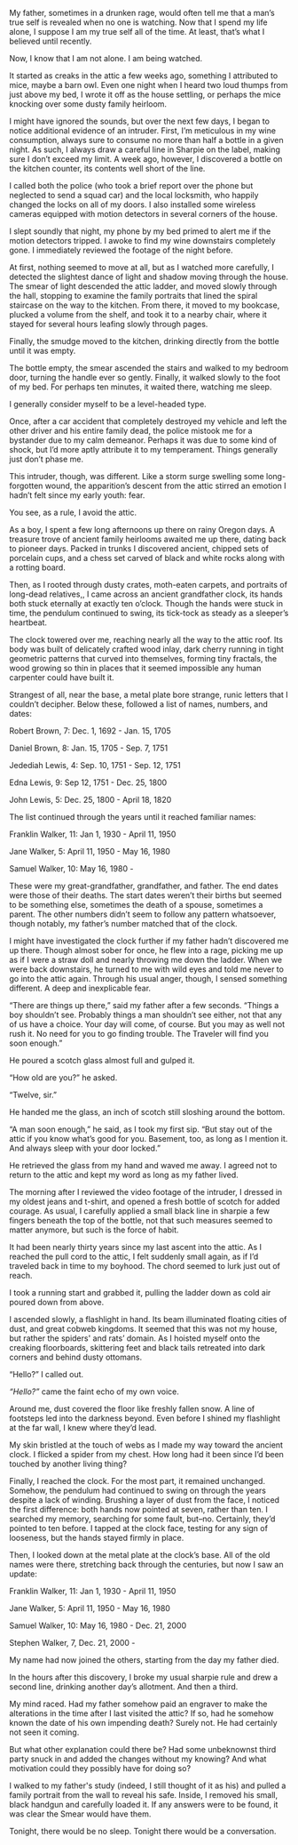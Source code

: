 My father, sometimes in a drunken rage, would often tell me that a man’s true self is revealed when no one is watching. Now that I spend my life alone, I suppose I am my true self all of the time. At least, that’s what I believed until recently. 

Now, I know that I am not alone. I am being watched.

It started as creaks in the attic a few weeks ago, something I attributed to mice, maybe a barn owl. Even one night when I heard two loud thumps from just above my bed, I wrote it off as the house settling, or perhaps the mice knocking over some dusty family heirloom. 

I might have ignored the sounds, but over the next few days, I began to notice additional evidence of an intruder. First, I’m meticulous in my wine consumption, always sure to consume no more than half a bottle in a given night. As such, I always draw a careful line in Sharpie on the label, making sure I don’t exceed my limit. A week ago, however, I discovered a bottle on the kitchen counter, its contents well short of the line. 

I called both the police (who took a brief report over the phone but neglected to send a squad car) and the local locksmith, who happily changed the locks on all of my doors. I also installed some wireless cameras equipped with motion detectors in several corners of the house.

I slept soundly that night, my phone by my bed primed to alert me if the motion detectors tripped. I awoke to find my wine downstairs completely gone. I immediately reviewed the footage of the night before. 

At first, nothing seemed to move at all, but as I watched more carefully, I detected the slightest dance of light and shadow moving through the house. The smear of light descended the attic ladder, and moved slowly through the hall, stopping to examine the family portraits that lined the spiral staircase on the way to the kitchen. From there, it moved to my bookcase, plucked a volume from the shelf, and took it to a nearby chair, where it stayed for several hours leafing slowly through pages.

Finally, the smudge moved to the kitchen, drinking directly from the bottle until it was empty.  

The bottle empty, the smear ascended the stairs and walked to my bedroom door, turning the handle ever so gently. Finally, it walked slowly to the foot of my bed. For perhaps ten minutes, it waited there, watching me sleep. 

I generally consider myself to be a level-headed type. 

Once, after a car accident that completely destroyed my vehicle and left the other driver and his entire family dead, the police mistook me for a bystander due to my calm demeanor. Perhaps it was due to some kind of shock, but I’d more aptly attribute it to my temperament. Things generally just don’t phase me. 

This intruder, though, was different. Like a storm surge swelling some long-forgotten wound, the apparition’s descent from the attic stirred an emotion I hadn’t felt since my early youth: fear.

You see, as a rule, I avoid the attic. 

As a boy, I spent a few long afternoons up there on rainy Oregon days. A treasure trove of ancient family heirlooms awaited me up there, dating back to pioneer days. Packed in trunks I discovered ancient, chipped sets of porcelain cups, and a chess set carved of black and white rocks along with a rotting board.

Then, as I rooted through dusty crates, moth-eaten carpets, and portraits of long-dead relatives,, I came across an ancient grandfather clock, its hands both stuck eternally at exactly ten o’clock. Though the hands were stuck in time, the pendulum continued to swing, its tick-tock as steady as a sleeper’s heartbeat. 

The clock towered over me, reaching nearly all the way to the attic roof. Its body was built of delicately crafted wood inlay, dark cherry running in tight geometric patterns that curved into themselves, forming tiny fractals, the wood growing so thin in places that it seemed impossible any human carpenter could have built it. 

Strangest of all, near the base, a metal plate bore strange, runic letters that I couldn’t decipher. Below these, followed a list of names, numbers, and dates:

Robert Brown, 7: Dec. 1, 1692 - Jan. 15, 1705

Daniel Brown, 8: Jan. 15, 1705 - Sep. 7, 1751

Jedediah Lewis, 4: Sep. 10, 1751 - Sep. 12, 1751

Edna Lewis, 9: Sep 12, 1751 - Dec. 25, 1800

John Lewis, 5: Dec. 25, 1800 - April 18, 1820

The list continued through the years until it reached familiar names:

Franklin Walker, 11: Jan 1, 1930 - April 11, 1950

Jane Walker, 5: April 11, 1950 - May 16, 1980

Samuel Walker, 10: May 16, 1980 - 

These were my great-grandfather, grandfather, and father. The end dates were those of their deaths. The start dates weren’t their births but seemed to be something else, sometimes the death of a spouse, sometimes a parent. The other numbers didn’t seem to follow any pattern whatsoever, though notably, my father’s number matched that of the clock. 

I might have investigated the clock further if my father hadn’t discovered me up there. Though almost sober for once, he flew into a rage, picking me up as if I were a straw doll and nearly throwing me down the ladder. When we were back downstairs, he turned to me with wild eyes and told me never to go into the attic again. Through his usual anger, though, I sensed something different. A deep and inexplicable fear. 

“There are things up there,” said my father after a few seconds. “Things a boy shouldn’t see. Probably things a man shouldn’t see either, not that any of us have a choice. Your day will come, of course. But you may as well not rush it. No need for you to go finding trouble. The Traveler will find you soon enough.”

He poured a scotch glass almost full and gulped it. 

“How old are you?” he asked.

“Twelve, sir.”

He handed me the glass, an inch of scotch still sloshing around the bottom.

“A man soon enough,” he said, as I took my first sip. “But stay out of the attic if you know what’s good for you. Basement, too, as long as I mention it. And always sleep with your door locked.”

He retrieved the glass from my hand and waved me away. I agreed not to return to the attic and kept my word as long as my father lived.

The morning after I reviewed the video footage of the intruder, I dressed in my oldest jeans and t-shirt, and opened a fresh bottle of scotch for added courage. As usual, I carefully applied a small black line in sharpie a few fingers beneath the top of the bottle, not that such measures seemed to matter anymore, but such is the force of habit.

It had been nearly thirty years since my last ascent into the attic. As I reached the pull cord to the attic, I felt suddenly small again, as if I’d traveled back in time to my boyhood. The chord seemed to lurk just out of reach. 

I took a running start and grabbed it, pulling the ladder down as cold air poured down from above.

I ascended slowly, a flashlight in hand. Its beam illuminated floating cities of dust, and great cobweb kingdoms. It seemed that this was not my house, but rather the spiders' and rats’ domain. As I hoisted myself onto the creaking floorboards, skittering feet and black tails retreated into dark corners and behind dusty ottomans. 

“Hello?” I called out.

*“Hello?”* came the faint echo of my own voice. 

Around me, dust covered the floor like freshly fallen snow. A line of footsteps led into the darkness beyond. Even before I shined my flashlight at the far wall, I knew where they’d lead. 

My skin bristled at the touch of webs as I made my way toward the ancient clock. I flicked a spider from my chest. How long had it been since I’d been touched by another living thing? 

Finally, I reached the clock. For the most part, it remained unchanged. Somehow, the pendulum had continued to swing on through the years despite a lack of winding. Brushing a layer of dust from the face, I noticed the first difference: both hands now pointed at seven, rather than ten. I searched my memory, searching for some fault, but–no. Certainly, they’d pointed to ten before. I tapped at the clock face, testing for any sign of looseness, but the hands stayed firmly in place.

Then, I looked down at the metal plate at the clock’s base. All of the old names were there, stretching back through the centuries, but now I saw an update:

Franklin Walker, 11: Jan 1, 1930 - April 11, 1950

Jane Walker, 5: April 11, 1950 - May 16, 1980

Samuel Walker, 10: May 16, 1980 - Dec. 21, 2000

Stephen Walker, 7, Dec. 21, 2000 - 

My name had now joined the others, starting from the day my father died. 

In the hours after this discovery, I broke my usual sharpie rule and drew a second line, drinking another day’s allotment. And then a third.

My mind raced. Had my father somehow paid an engraver to make the alterations in the time after I last visited the attic? If so, had he somehow known the date of his own impending death? Surely not. He had certainly not seen it coming. 

But what other explanation could there be? Had some unbeknownst third party snuck in and added the changes without my knowing? And what motivation could they possibly have for doing so? 

I walked to my father's study (indeed, I still thought of it as his) and pulled a family portrait from the wall to reveal his safe. Inside, I removed his small, black handgun and carefully loaded it. If any answers were to be found, it was clear the Smear would have them. 

Tonight, there would be no sleep. Tonight there would be a conversation.